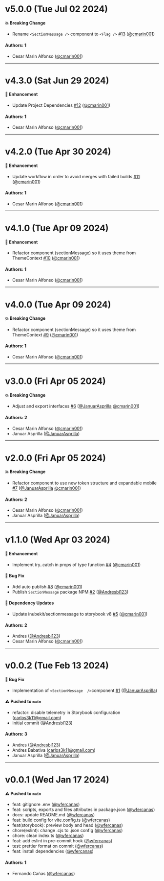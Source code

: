 # v5.0.0 (Tue Jul 02 2024)

#### 💥 Breaking Change

- Rename `<SectionMessage />` component to `<Flag />` [#13](https://github.com/selsa-inube/inubekit-flag/pull/13) ([@cmarin001](https://github.com/cmarin001))

#### Authors: 1

- Cesar Marin Alfonso ([@cmarin001](https://github.com/cmarin001))

---

# v4.3.0 (Sat Jun 29 2024)

#### 🚀 Enhancement

- Update Project Dependencies [#12](https://github.com/selsa-inube/inubekit-sectionmessage/pull/12) ([@cmarin001](https://github.com/cmarin001))

#### Authors: 1

- Cesar Marin Alfonso ([@cmarin001](https://github.com/cmarin001))

---

# v4.2.0 (Tue Apr 30 2024)

#### 🚀 Enhancement

- Update workflow in order to avoid merges with failed builds [#11](https://github.com/selsa-inube/inubekit-sectionmessage/pull/11) ([@cmarin001](https://github.com/cmarin001))

#### Authors: 1

- Cesar Marin Alfonso ([@cmarin001](https://github.com/cmarin001))

---

# v4.1.0 (Tue Apr 09 2024)

#### 🚀 Enhancement

- Refactor component (sectionMessage) so it uses theme from ThemeContext [#10](https://github.com/selsa-inube/inubekit-sectionmessage/pull/10) ([@cmarin001](https://github.com/cmarin001))

#### Authors: 1

- Cesar Marin Alfonso ([@cmarin001](https://github.com/cmarin001))

---

# v4.0.0 (Tue Apr 09 2024)

#### 💥 Breaking Change

- Refactor component (sectionMessage) so it uses theme from ThemeContext [#9](https://github.com/selsa-inube/inubekit-sectionmessage/pull/9) ([@cmarin001](https://github.com/cmarin001))

#### Authors: 1

- Cesar Marin Alfonso ([@cmarin001](https://github.com/cmarin001))

---

# v3.0.0 (Fri Apr 05 2024)

#### 💥 Breaking Change

- Adjust and export interfaces [#6](https://github.com/selsa-inube/inubekit-sectionmessage/pull/6) ([@JanuarAsprilla](https://github.com/JanuarAsprilla) [@cmarin001](https://github.com/cmarin001))

#### Authors: 2

- Cesar Marin Alfonso ([@cmarin001](https://github.com/cmarin001))
- Januar Asprilla  ([@JanuarAsprilla](https://github.com/JanuarAsprilla))

---

# v2.0.0 (Fri Apr 05 2024)

#### 💥 Breaking Change

- Refactor component to use new token structure and expandable mobile [#7](https://github.com/selsa-inube/inubekit-sectionmessage/pull/7) ([@JanuarAsprilla](https://github.com/JanuarAsprilla) [@cmarin001](https://github.com/cmarin001))

#### Authors: 2

- Cesar Marin Alfonso ([@cmarin001](https://github.com/cmarin001))
- Januar Asprilla ([@JanuarAsprilla](https://github.com/JanuarAsprilla))

---

# v1.1.0 (Wed Apr 03 2024)

#### 🚀 Enhancement

- Implement try..catch in props of type function [#4](https://github.com/selsa-inube/inubekit-sectionmessage/pull/4) ([@cmarin001](https://github.com/cmarin001))

#### 🐛 Bug Fix

- Add auto publish [#8](https://github.com/selsa-inube/inubekit-sectionmessage/pull/8) ([@cmarin001](https://github.com/cmarin001))
- Publish `SectionMessage` package NPM [#2](https://github.com/selsa-inube/inubekit-sectionmessage/pull/2) ([@Andresbl123](https://github.com/Andresbl123))

#### 🔩 Dependency Updates

- Update inubekit/sectionmessage to storybook v8 [#5](https://github.com/selsa-inube/inubekit-sectionmessage/pull/5) ([@cmarin001](https://github.com/cmarin001))

#### Authors: 2

- Andres ([@Andresbl123](https://github.com/Andresbl123))
- Cesar Marin Alfonso ([@cmarin001](https://github.com/cmarin001))

---

# v0.0.2 (Tue Feb 13 2024)

#### 🐛 Bug Fix

- Implementation of `<SectionMessage  />`component [#1](https://github.com/selsa-inube/inubekit-sectionmessage/pull/1) ([@JanuarAsprilla](https://github.com/JanuarAsprilla))

#### ⚠️ Pushed to `main`

- refactor: disable telemetry in Storybook configuration (carlos3k11@gmail.com)
- Initial commit ([@Andresbl123](https://github.com/Andresbl123))

#### Authors: 3

- Andres ([@Andresbl123](https://github.com/Andresbl123))
- Andres Babativa (carlos3k11@gmail.com)
- Januar Asprilla ([@JanuarAsprilla](https://github.com/JanuarAsprilla))

---

# v0.0.1 (Wed Jan 17 2024)

#### ⚠️ Pushed to `main`

- feat: gitignore .env ([@wfercanas](https://github.com/wfercanas))
- feat: scripts, exports and files attributes in package.json ([@wfercanas](https://github.com/wfercanas))
- docs: update README.md ([@wfercanas](https://github.com/wfercanas))
- feat: build config for vite.config.ts ([@wfercanas](https://github.com/wfercanas))
- feat(storybook): preview body and head ([@wfercanas](https://github.com/wfercanas))
- chore(eslint): change .cjs to .json config ([@wfercanas](https://github.com/wfercanas))
- chore: clean index.ts ([@wfercanas](https://github.com/wfercanas))
- feat: add eslint in pre-commit hook ([@wfercanas](https://github.com/wfercanas))
- test: prettier format on commit ([@wfercanas](https://github.com/wfercanas))
- feat: install dependencies ([@wfercanas](https://github.com/wfercanas))

#### Authors: 1

- Fernando Cañas ([@wfercanas](https://github.com/wfercanas))
